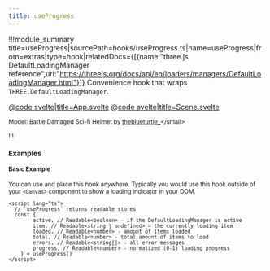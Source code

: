 ```yaml
---
title: useProgress
---
```


<script lang="ts">
import Example from '$examples/extras/use-progress/App.svelte'
</script>

!!!module_summary title=useProgress|sourcePath=hooks/useProgress.ts|name=useProgress|from=extras|type=hook|relatedDocs={[{name:"three.js DefaultLoadingManager reference",url:"https://threejs.org/docs/api/en/loaders/managers/DefaultLoadingManager.html"}]}
Convenience hook that wraps `THREE.DefaultLoadingManager`.

<ExampleWrapper playgroundHref="/extras/use-progress">
<Example />

<div slot="code">

@[code svelte|title=App.svelte](../../examples/extras/use-progress/App.svelte)
@[code svelte|title=Scene.svelte](../../examples/extras/use-progress/Scene.svelte)

</div>
</ExampleWrapper>

<small>Model: Battle Damaged Sci-fi Helmet by [theblueturtle\_](https://sketchfab.com/theblueturtle_)</small>

!!!

### Examples <!-- omit in toc -->

#### Basic Example

You can use and place this hook anywhere. Typically you would use this hook outside of your `<Canvas>` component to show a loading indicator in your DOM.

```svelte
<script lang="ts">
  // `useProgress` returns readable stores
  const {
		active, // Readable<boolean> – if the DefaultLoadingManager is active
		item, // Readable<string | undefined> – the currently loading item
		loaded, // Readable<number> - amount of items loaded
		total, // Readable<number> - total amount of items to load
		errors, // Readable<string[]> - all error messages
		progress, // Readable<number> - normalized (0-1) loading progress
	} = useProgress()
</script>
```
